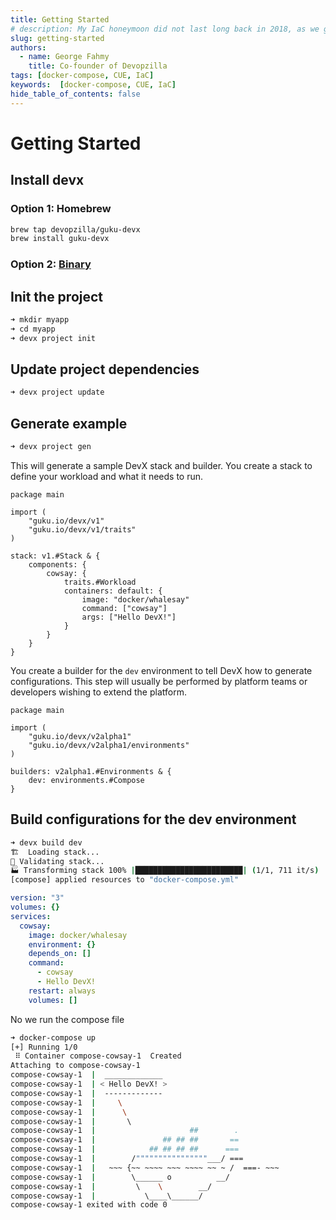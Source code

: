 ```yaml
---
title: Getting Started
# description: My IaC honeymoon did not last long back in 2018, as we grew, we explored migrating to Kubernetes on a different cloud provider, and most of my Terraform code was not usable.
slug: getting-started
authors:
  - name: George Fahmy
    title: Co-founder of Devopzilla
tags: [docker-compose, CUE, IaC]
keywords:  [docker-compose, CUE, IaC]
hide_table_of_contents: false
---
```


# Getting Started

## Install devx
### Option 1: Homebrew

```bash
brew tap devopzilla/guku-devx
brew install guku-devx       
```

### Option 2: [Binary](https://github.com/devopzilla/guku-devx/releases)


## Init the project
```bash
➜ mkdir myapp
➜ cd myapp
➜ devx project init
```

## Update project dependencies
```bash
➜ devx project update
```

## Generate example
```bash
➜ devx project gen
```

This will generate a sample DevX stack and builder. You create a stack to define your workload and what it needs to run.
```cue title="stack.cue"
package main

import (
	"guku.io/devx/v1"
	"guku.io/devx/v1/traits"
)

stack: v1.#Stack & {
	components: {
		cowsay: {
			traits.#Workload
			containers: default: {
				image: "docker/whalesay"
				command: ["cowsay"]
				args: ["Hello DevX!"]
			}
		}
	}
}
```

You create a builder for the `dev` environment to tell DevX how to generate configurations. This step will usually be performed by platform teams or developers wishing to extend the platform.
```cue title="builder.cue"
package main

import (
	"guku.io/devx/v2alpha1"
	"guku.io/devx/v2alpha1/environments"
)

builders: v2alpha1.#Environments & {
	dev: environments.#Compose
}
```


## Build configurations for the dev environment
```bash
➜ devx build dev
🏗️  Loading stack...
👀 Validating stack...
🏭 Transforming stack 100% |████████████████████████| (1/1, 711 it/s)        
[compose] applied resources to "docker-compose.yml"
```
```yaml title="docker-compose.yml"
version: "3"
volumes: {}
services:
  cowsay:
    image: docker/whalesay
    environment: {}
    depends_on: []
    command:
      - cowsay
      - Hello DevX!
    restart: always
    volumes: []
```

No we run the compose file
```bash
➜ docker-compose up
[+] Running 1/0
 ⠿ Container compose-cowsay-1  Created                                                                                                  0.0s
Attaching to compose-cowsay-1
compose-cowsay-1  |  _____________ 
compose-cowsay-1  | < Hello DevX! >
compose-cowsay-1  |  ------------- 
compose-cowsay-1  |     \
compose-cowsay-1  |      \
compose-cowsay-1  |       \     
compose-cowsay-1  |                     ##        .            
compose-cowsay-1  |               ## ## ##       ==            
compose-cowsay-1  |            ## ## ## ##      ===            
compose-cowsay-1  |        /""""""""""""""""___/ ===        
compose-cowsay-1  |   ~~~ {~~ ~~~~ ~~~ ~~~~ ~~ ~ /  ===- ~~~   
compose-cowsay-1  |        \______ o          __/            
compose-cowsay-1  |         \    \        __/             
compose-cowsay-1  |           \____\______/   
compose-cowsay-1 exited with code 0
```